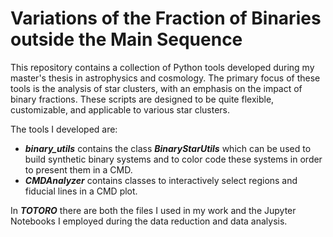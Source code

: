 # Variations of the Fraction of Binaries outside the Main Sequence
This repository contains a collection of Python tools developed during my master's thesis in astrophysics and cosmology. The primary focus of these tools is the analysis of star clusters, with an emphasis on the impact of binary fractions. These scripts are designed to be quite flexible, customizable, and applicable to various star clusters.

The tools I developed are: 

- _**binary_utils**_ contains the class _**BinaryStarUtils**_ which can be used to build synthetic binary systems and to color code these systems in order to present them in a CMD. 
- _**CMDAnalyzer**_ contains classes to interactively select regions and fiducial lines in a CMD plot.

In _**TOTORO**_ there are both the files I used in my work and the Jupyter Notebooks I employed during the data reduction and data analysis. 
